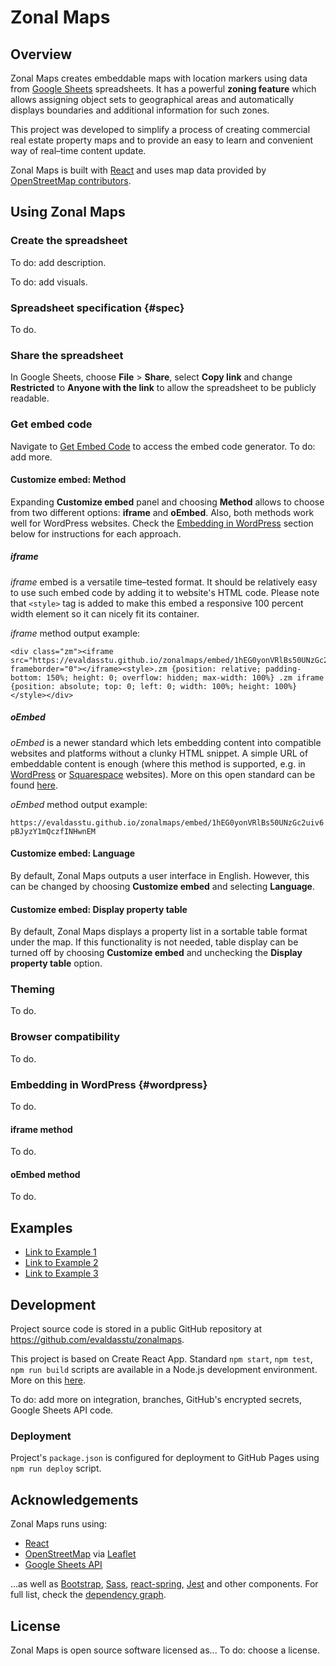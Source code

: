 # Zonal Maps

## Overview

Zonal Maps creates embeddable maps with location markers using data from [Google Sheets](https://www.google.com/sheets/about/) spreadsheets. It has a powerful **zoning feature** which allows assigning object sets to geographical areas and automatically displays boundaries and additional information for such zones.

This project was developed to simplify a process of creating commercial real estate property maps and to provide an easy to learn and convenient way of real–time content update.

Zonal Maps is built with [React](https://reactjs.org) and uses map data provided by [OpenStreetMap contributors](https://www.openstreetmap.org/copyright).

## Using Zonal Maps

### Create the spreadsheet

To do: add description.

To do: add visuals.

### Spreadsheet specification {#spec}

To do.

### Share the spreadsheet

In Google Sheets, choose **File** > **Share**, select **Copy link** and change **Restricted** to **Anyone with the link** to allow the spreadsheet to be publicly readable.

### Get embed code

Navigate to [Get Embed Code](https://evaldasstu.github.io/zonalmaps/embed) to access the embed code generator. To do: add more.

#### Customize embed: Method

Expanding **Customize embed** panel and choosing **Method** allows to choose from two different options: **iframe** and **oEmbed**. Also, both methods work well for WordPress websites. Check the [Embedding in WordPress](#wordpress) section below for instructions for each approach.

##### iframe

*iframe* embed is a versatile time–tested format. It should be relatively easy to use such embed code by adding it to website's HTML code. Please note that `<style>` tag is added to make this embed a responsive 100 percent width element so it can nicely fit its container.

*iframe* method output example:

<style>pre {white-space: pre-wrap}</style>

```
<div class="zm"><iframe src="https://evaldasstu.github.io/zonalmaps/embed/1hEG0yonVRlBs50UNzGc2uiv6pBJyzY1mQczfINHwnEM" frameborder="0"></iframe><style>.zm {position: relative; padding-bottom: 150%; height: 0; overflow: hidden; max-width: 100%} .zm iframe {position: absolute; top: 0; left: 0; width: 100%; height: 100%}</style></div>
```

##### oEmbed

*oEmbed* is a newer standard which lets embedding content into compatible websites and platforms without a clunky HTML snippet. A simple URL of embeddable content is enough (where this method is supported, e.g. in [WordPress](https://wordpress.org) or [Squarespace](https://squarespace.com) websites). More on this open standard can be found [here](https://oembed.com/).

*oEmbed* method output example:

`https://evaldasstu.github.io/zonalmaps/embed/1hEG0yonVRlBs50UNzGc2uiv6pBJyzY1mQczfINHwnEM`

#### Customize embed: Language

By default, Zonal Maps outputs a user interface in English. However, this can be changed by choosing **Customize embed** and selecting **Language**.

#### Customize embed: Display property table

By default, Zonal Maps displays a property list in a sortable table format under the map. If this functionality is not needed, table display can be turned off by choosing **Customize embed** and unchecking the **Display property table** option.

### Theming

To do.

### Browser compatibility

To do.

### Embedding in WordPress {#wordpress}

To do.

#### iframe method

To do.

#### oEmbed method

To do.

## Examples

* [Link to Example 1](https://evaldasstu.github.io/zonalmaps/example/1)
* [Link to Example 2](https://evaldasstu.github.io/zonalmaps/example/2)
* [Link to Example 3](https://evaldasstu.github.io/zonalmaps/example/3)

## Development

Project source code is stored in a public GitHub repository at <https://github.com/evaldasstu/zonalmaps>.

This project is based on Create React App. Standard `npm start`, `npm test`, `npm run build` scripts are available in a Node.js development environment. More on this [here](https://create-react-app.dev/docs/available-scripts).

To do: add more on integration, branches, GitHub's encrypted secrets, Google Sheets API code.

### Deployment

Project's `package.json` is configured for deployment to GitHub Pages using `npm run deploy` script.

## Acknowledgements

Zonal Maps runs using:

* [React](https://reactjs.org)
* [OpenStreetMap](https://openstreetmap.org) via [Leaflet](https://leafletjs.com)
* [Google Sheets API](https://developers.google.com/sheets/api)

...as well as [Bootstrap](https://getbootstrap.com), [Sass](https://sass-lang.com), [react-spring](https://www.react-spring.io/), [Jest](https://jestjs.io) and other components. For full list, check the [dependency graph](https://github.com/evaldasstu/zonalmaps/network/dependencies).

## License

Zonal Maps is open source software licensed as... To do: choose a license.
